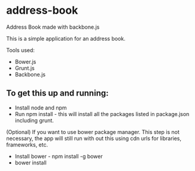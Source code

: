 address-book
============

Address Book made with backbone.js

This is a simple application for an address book.

Tools used:
- Bower.js
- Grunt.js
- Backbone.js

To get this up and running:
--------------------------
- Install node and npm
- Run npm install - this will install all the packages listed in package.json including grunt.

(Optional) If you want to use bower package manager.
This step is not necessary, the app will still run with out this using cdn urls for libraries, frameworks, etc.
- Install bower - npm install -g bower
- bower install
